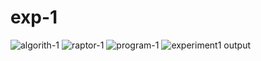 # exp-1
![algorith-1](https://github.com/Harshith1621/FUNDAMENTALS-OF-COMPUTING/assets/132327650/2798cbc5-efd8-49a8-89ef-a865ad8efb13)
![raptor-1](https://github.com/Harshith1621/FUNDAMENTALS-OF-COMPUTING/assets/132327650/1448507b-086e-478a-9f55-2e21227207ba)
![program-1](https://github.com/Harshith1621/FUNDAMENTALS-OF-COMPUTING/assets/132327650/48fad8ca-7772-41f7-a4f4-8ece0efb0c22)
![experiment1 output](https://github.com/Harshith1621/FUNDAMENTALS-OF-COMPUTING/assets/132327650/33c90b3c-5689-4474-8a9b-8f821b5293ef)
